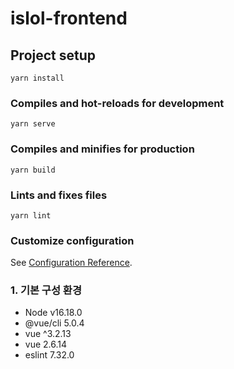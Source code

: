 # islol-frontend

## Project setup
```
yarn install
```

### Compiles and hot-reloads for development
```
yarn serve
```

### Compiles and minifies for production
```
yarn build
```

### Lints and fixes files
```
yarn lint
```

### Customize configuration
See [Configuration Reference](https://cli.vuejs.org/config/).


### 1. 기본 구성 환경
- Node v16.18.0
- @vue/cli 5.0.4
- vue ^3.2.13
- vue 2.6.14
- eslint 7.32.0
